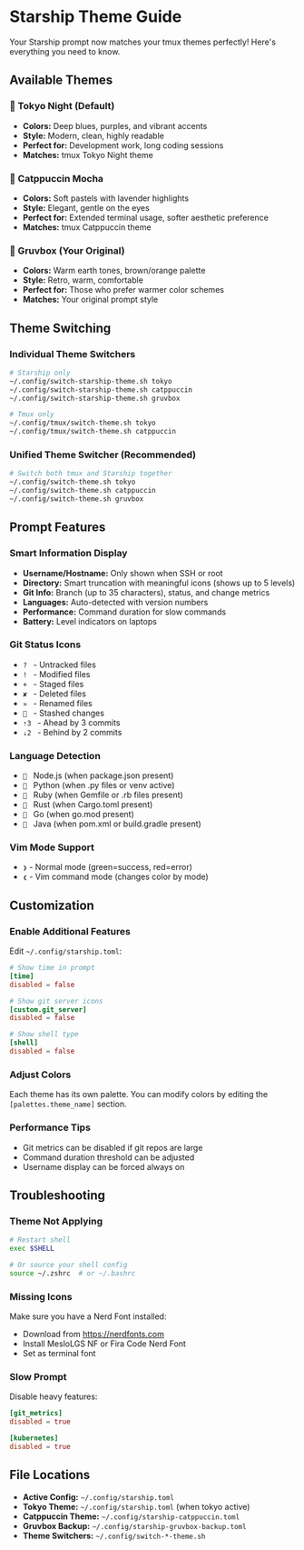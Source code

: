 # Starship Theme Guide

Your Starship prompt now matches your tmux themes perfectly! Here's everything you need to know.

## Available Themes

### 🌃 Tokyo Night (Default)
- **Colors:** Deep blues, purples, and vibrant accents
- **Style:** Modern, clean, highly readable
- **Perfect for:** Development work, long coding sessions
- **Matches:** tmux Tokyo Night theme

### 🌙 Catppuccin Mocha  
- **Colors:** Soft pastels with lavender highlights
- **Style:** Elegant, gentle on the eyes
- **Perfect for:** Extended terminal usage, softer aesthetic preference
- **Matches:** tmux Catppuccin theme

### 🌰 Gruvbox (Your Original)
- **Colors:** Warm earth tones, brown/orange palette
- **Style:** Retro, warm, comfortable
- **Perfect for:** Those who prefer warmer color schemes
- **Matches:** Your original prompt style

## Theme Switching

### Individual Theme Switchers
```bash
# Starship only
~/.config/switch-starship-theme.sh tokyo
~/.config/switch-starship-theme.sh catppuccin
~/.config/switch-starship-theme.sh gruvbox

# Tmux only  
~/.config/tmux/switch-theme.sh tokyo
~/.config/tmux/switch-theme.sh catppuccin
```

### Unified Theme Switcher (Recommended)
```bash
# Switch both tmux and Starship together
~/.config/switch-theme.sh tokyo
~/.config/switch-theme.sh catppuccin
~/.config/switch-theme.sh gruvbox
```

## Prompt Features

### Smart Information Display
- **Username/Hostname:** Only shown when SSH or root
- **Directory:** Smart truncation with meaningful icons (shows up to 5 levels)
- **Git Info:** Branch (up to 35 characters), status, and change metrics
- **Languages:** Auto-detected with version numbers
- **Performance:** Command duration for slow commands
- **Battery:** Level indicators on laptops

### Git Status Icons
- `? ` - Untracked files
- `! ` - Modified files  
- `+ ` - Staged files
- `✘ ` - Deleted files
- `» ` - Renamed files
- `󰏗 ` - Stashed changes
- `⇡3 ` - Ahead by 3 commits
- `⇣2 ` - Behind by 2 commits

### Language Detection
- `󰎙 ` Node.js (when package.json present)
- `󰌠 ` Python (when .py files or venv active)
- `󰴭 ` Ruby (when Gemfile or .rb files present)
- `󱘗 ` Rust (when Cargo.toml present)
- `󰟓 ` Go (when go.mod present)
- `󰬷 ` Java (when pom.xml or build.gradle present)

### Vim Mode Support
- `❯` - Normal mode (green=success, red=error)
- `❮` - Vim command mode (changes color by mode)

## Customization

### Enable Additional Features
Edit `~/.config/starship.toml`:

```toml
# Show time in prompt
[time]
disabled = false

# Show git server icons
[custom.git_server] 
disabled = false

# Show shell type
[shell]
disabled = false
```

### Adjust Colors
Each theme has its own palette. You can modify colors by editing the `[palettes.theme_name]` section.

### Performance Tips
- Git metrics can be disabled if git repos are large
- Command duration threshold can be adjusted
- Username display can be forced always on

## Troubleshooting

### Theme Not Applying
```bash
# Restart shell
exec $SHELL

# Or source your shell config
source ~/.zshrc  # or ~/.bashrc
```

### Missing Icons
Make sure you have a Nerd Font installed:
- Download from https://nerdfonts.com
- Install MesloLGS NF or Fira Code Nerd Font
- Set as terminal font

### Slow Prompt
Disable heavy features:
```toml
[git_metrics]
disabled = true

[kubernetes]
disabled = true
```

## File Locations

- **Active Config:** `~/.config/starship.toml`
- **Tokyo Theme:** `~/.config/starship.toml` (when tokyo active)
- **Catppuccin Theme:** `~/.config/starship-catppuccin.toml`
- **Gruvbox Backup:** `~/.config/starship-gruvbox-backup.toml`
- **Theme Switchers:** `~/.config/switch-*-theme.sh`